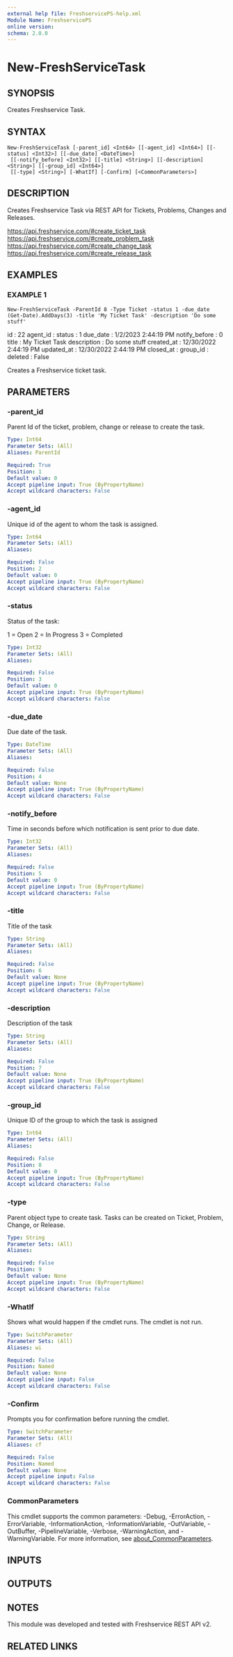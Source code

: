 ```yaml
---
external help file: FreshservicePS-help.xml
Module Name: FreshservicePS
online version:
schema: 2.0.0
---
```


# New-FreshServiceTask

## SYNOPSIS
Creates Freshservice Task.

## SYNTAX

```
New-FreshServiceTask [-parent_id] <Int64> [[-agent_id] <Int64>] [[-status] <Int32>] [[-due_date] <DateTime>]
 [[-notify_before] <Int32>] [[-title] <String>] [[-description] <String>] [[-group_id] <Int64>]
 [[-type] <String>] [-WhatIf] [-Confirm] [<CommonParameters>]
```

## DESCRIPTION
Creates Freshservice Task via REST API for Tickets, Problems, Changes and Releases.

https://api.freshservice.com/#create_ticket_task
https://api.freshservice.com/#create_problem_task
https://api.freshservice.com/#create_change_task
https://api.freshservice.com/#create_release_task

## EXAMPLES

### EXAMPLE 1
```
New-FreshServiceTask -ParentId 8 -Type Ticket -status 1 -due_date (Get-Date).AddDays(3) -title 'My Ticket Task' -description 'Do some stuff'
```

id            : 22
agent_id      :
status        : 1
due_date      : 1/2/2023 2:44:19 PM
notify_before : 0
title         : My Ticket Task
description   : Do some stuff
created_at    : 12/30/2022 2:44:19 PM
updated_at    : 12/30/2022 2:44:19 PM
closed_at     :
group_id      :
deleted       : False

Creates a Freshservice ticket task.

## PARAMETERS

### -parent_id
Parent Id of the ticket, problem, change or release to create the task.

```yaml
Type: Int64
Parameter Sets: (All)
Aliases: ParentId

Required: True
Position: 1
Default value: 0
Accept pipeline input: True (ByPropertyName)
Accept wildcard characters: False
```

### -agent_id
Unique id of the agent to whom the task is assigned.

```yaml
Type: Int64
Parameter Sets: (All)
Aliases:

Required: False
Position: 2
Default value: 0
Accept pipeline input: True (ByPropertyName)
Accept wildcard characters: False
```

### -status
Status of the task:

1 = Open
2 = In Progress
3 = Completed

```yaml
Type: Int32
Parameter Sets: (All)
Aliases:

Required: False
Position: 3
Default value: 0
Accept pipeline input: True (ByPropertyName)
Accept wildcard characters: False
```

### -due_date
Due date of the task.

```yaml
Type: DateTime
Parameter Sets: (All)
Aliases:

Required: False
Position: 4
Default value: None
Accept pipeline input: True (ByPropertyName)
Accept wildcard characters: False
```

### -notify_before
Time in seconds before which notification is sent prior to due date.

```yaml
Type: Int32
Parameter Sets: (All)
Aliases:

Required: False
Position: 5
Default value: 0
Accept pipeline input: True (ByPropertyName)
Accept wildcard characters: False
```

### -title
Title of the task

```yaml
Type: String
Parameter Sets: (All)
Aliases:

Required: False
Position: 6
Default value: None
Accept pipeline input: True (ByPropertyName)
Accept wildcard characters: False
```

### -description
Description of the task

```yaml
Type: String
Parameter Sets: (All)
Aliases:

Required: False
Position: 7
Default value: None
Accept pipeline input: True (ByPropertyName)
Accept wildcard characters: False
```

### -group_id
Unique ID of the group to which the task is assigned

```yaml
Type: Int64
Parameter Sets: (All)
Aliases:

Required: False
Position: 8
Default value: 0
Accept pipeline input: True (ByPropertyName)
Accept wildcard characters: False
```

### -type
Parent object type to create task. 
Tasks can be created on Ticket, Problem, Change, or Release.

```yaml
Type: String
Parameter Sets: (All)
Aliases:

Required: False
Position: 9
Default value: None
Accept pipeline input: True (ByPropertyName)
Accept wildcard characters: False
```

### -WhatIf
Shows what would happen if the cmdlet runs.
The cmdlet is not run.

```yaml
Type: SwitchParameter
Parameter Sets: (All)
Aliases: wi

Required: False
Position: Named
Default value: None
Accept pipeline input: False
Accept wildcard characters: False
```

### -Confirm
Prompts you for confirmation before running the cmdlet.

```yaml
Type: SwitchParameter
Parameter Sets: (All)
Aliases: cf

Required: False
Position: Named
Default value: None
Accept pipeline input: False
Accept wildcard characters: False
```

### CommonParameters
This cmdlet supports the common parameters: -Debug, -ErrorAction, -ErrorVariable, -InformationAction, -InformationVariable, -OutVariable, -OutBuffer, -PipelineVariable, -Verbose, -WarningAction, and -WarningVariable. For more information, see [about_CommonParameters](http://go.microsoft.com/fwlink/?LinkID=113216).

## INPUTS

## OUTPUTS

## NOTES
This module was developed and tested with Freshservice REST API v2.

## RELATED LINKS
